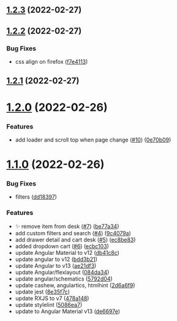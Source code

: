 ## [1.2.3](https://github.com/newaeonweb/pokemon-app/compare/v1.2.2...v1.2.3) (2022-02-27)



## [1.2.2](https://github.com/newaeonweb/pokemon-app/compare/v1.2.1...v1.2.2) (2022-02-27)


### Bug Fixes

* css align on firefox ([f7e4113](https://github.com/newaeonweb/pokemon-app/commit/f7e4113121939db6ac1f884ecd85b01601da069f))



## [1.2.1](https://github.com/newaeonweb/pokemon-app/compare/v1.2.0...v1.2.1) (2022-02-27)



# [1.2.0](https://github.com/newaeonweb/pokemon-app/compare/v1.1.0...v1.2.0) (2022-02-26)


### Features

* add loader and scroll top when page change ([#10](https://github.com/newaeonweb/pokemon-app/issues/10)) ([0e70b09](https://github.com/newaeonweb/pokemon-app/commit/0e70b0992e19a731cbc8226412b9a66d6d58dd8f))



# [1.1.0](https://github.com/newaeonweb/pokemon-app/compare/bdd3b21532645ef19c8eaaa02c9c5e27e7fa041e...v1.1.0) (2022-02-26)


### Bug Fixes

* filters ([dd18397](https://github.com/newaeonweb/pokemon-app/commit/dd18397dfb9296fe06329cf7a0e9c6e070a67a91))


### Features

* :sparkles: remove item from desk ([#7](https://github.com/newaeonweb/pokemon-app/issues/7)) ([be77a34](https://github.com/newaeonweb/pokemon-app/commit/be77a343d21753efc10028a27060ae6166ded78b))
* add custom filters and search ([#4](https://github.com/newaeonweb/pokemon-app/issues/4)) ([9c4079a](https://github.com/newaeonweb/pokemon-app/commit/9c4079aaadd846676c9646871cb21f134da562b8))
* add drawer detail and cart desk ([#5](https://github.com/newaeonweb/pokemon-app/issues/5)) ([ec8be83](https://github.com/newaeonweb/pokemon-app/commit/ec8be83052ca909cdae12d121ae579102c669d14))
* added dropdown cart ([#6](https://github.com/newaeonweb/pokemon-app/issues/6)) ([ecbc103](https://github.com/newaeonweb/pokemon-app/commit/ecbc103d92be488d4628ed572db13d5dbb25623a))
* update Angular Material to v12 ([db41c8c](https://github.com/newaeonweb/pokemon-app/commit/db41c8c3df046cb2e71879a5eacae982164e4e47))
* update angular to v12 ([bdd3b21](https://github.com/newaeonweb/pokemon-app/commit/bdd3b21532645ef19c8eaaa02c9c5e27e7fa041e))
* update Angular to v13 ([ae21df3](https://github.com/newaeonweb/pokemon-app/commit/ae21df3f5b814573cd0b43e3e52ce3142ed252af))
* update Angular/flexlayout ([084da34](https://github.com/newaeonweb/pokemon-app/commit/084da34c2a2403fc755ffdc767a97ffd338eb853))
* update angular/schematics ([5792d04](https://github.com/newaeonweb/pokemon-app/commit/5792d04cddeea6b29087f6d6c1dd097a18ea1b92))
* update cashew, angulartics, htmlhint ([2d6a6f9](https://github.com/newaeonweb/pokemon-app/commit/2d6a6f9be110aa62c2347d07c777c5d24cd195b0))
* update jest ([8e35f7c](https://github.com/newaeonweb/pokemon-app/commit/8e35f7cc718ddbb3f03489ca76e7db7ff2037a1c))
* update RXJS to v7 ([478a148](https://github.com/newaeonweb/pokemon-app/commit/478a148d009738b98aa0b6a78c121c7a7e7c706f))
* update stylelint ([5086ea7](https://github.com/newaeonweb/pokemon-app/commit/5086ea745b9dc437ee482d791692ad70034fc696))
* update to Angular Material v13 ([de6697e](https://github.com/newaeonweb/pokemon-app/commit/de6697e380da7db318fdb91477679d78b5e9029b))



